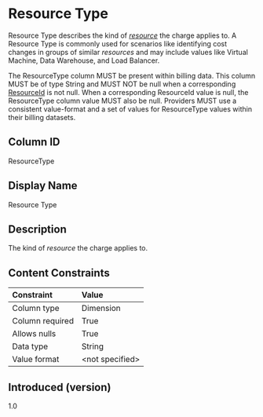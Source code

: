 # Resource Type

Resource Type describes the kind of [*resource*](#glossary:resource) the charge applies to.  A Resource Type is commonly used for scenarios like identifying cost changes in groups of similar *resources* and may include values like Virtual Machine, Data Warehouse, and Load Balancer.

The ResourceType column MUST be present within billing data.  This column MUST be of type String and MUST NOT be null when a corresponding [ResourceId](#resourceid) is not null.  When a corresponding ResourceId value is null, the ResourceType column value MUST also be null.  Providers MUST use a consistent value-format and a set of values for ResourceType values within their billing datasets.

## Column ID

ResourceType

## Display Name

Resource Type

## Description

The kind of *resource* the charge applies to.

## Content Constraints

|    Constraint   |      Value      |
|:----------------|:----------------|
| Column type     | Dimension       |
| Column required | True            |
| Allows nulls    | True            |
| Data type       | String          |
| Value format    | \<not specified> |

## Introduced (version)

1.0
